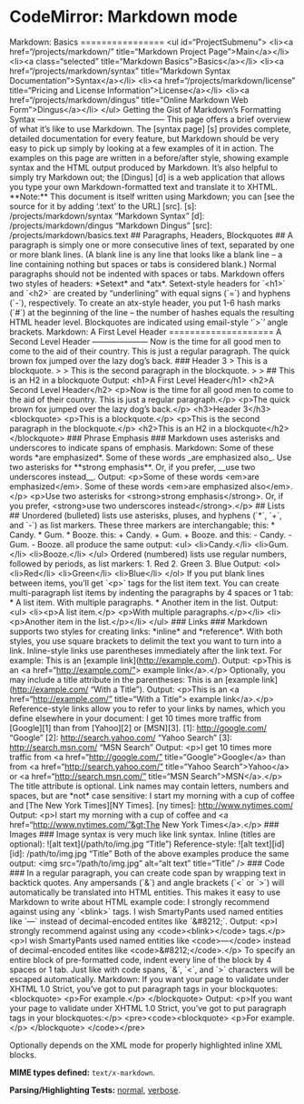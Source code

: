 CodeMirror: Markdown mode
=========================

Markdown: Basics ================ &lt;ul id=“ProjectSubmenu”&gt; &lt;li&gt;&lt;a href=“/projects/markdown/” title=“Markdown Project Page”&gt;Main&lt;/a&gt;&lt;/li&gt; &lt;li&gt;&lt;a class=“selected” title=“Markdown Basics”&gt;Basics&lt;/a&gt;&lt;/li&gt; &lt;li&gt;&lt;a href=“/projects/markdown/syntax” title=“Markdown Syntax Documentation”&gt;Syntax&lt;/a&gt;&lt;/li&gt; &lt;li&gt;&lt;a href=“/projects/markdown/license” title=“Pricing and License Information”&gt;License&lt;/a&gt;&lt;/li&gt; &lt;li&gt;&lt;a href=“/projects/markdown/dingus” title=“Online Markdown Web Form”&gt;Dingus&lt;/a&gt;&lt;/li&gt; &lt;/ul&gt; Getting the Gist of Markdown’s Formatting Syntax ———————————————— This page offers a brief overview of what it’s like to use Markdown. The \[syntax page\] \[s\] provides complete, detailed documentation for every feature, but Markdown should be very easy to pick up simply by looking at a few examples of it in action. The examples on this page are written in a before/after style, showing example syntax and the HTML output produced by Markdown. It’s also helpful to simply try Markdown out; the \[Dingus\] \[d\] is a web application that allows you type your own Markdown-formatted text and translate it to XHTML. \*\*Note:\*\* This document is itself written using Markdown; you can \[see the source for it by adding ‘.text’ to the URL\] \[src\]. \[s\]: /projects/markdown/syntax “Markdown Syntax” \[d\]: /projects/markdown/dingus “Markdown Dingus” \[src\]: /projects/markdown/basics.text \#\# Paragraphs, Headers, Blockquotes \#\# A paragraph is simply one or more consecutive lines of text, separated by one or more blank lines. (A blank line is any line that looks like a blank line – a line containing nothing but spaces or tabs is considered blank.) Normal paragraphs should not be indented with spaces or tabs. Markdown offers two styles of headers: \*Setext\* and \*atx\*. Setext-style headers for \`&lt;h1&gt;\` and \`&lt;h2&gt;\` are created by “underlining” with equal signs (\`=\`) and hyphens (\`-\`), respectively. To create an atx-style header, you put 1-6 hash marks (\`\#\`) at the beginning of the line – the number of hashes equals the resulting HTML header level. Blockquotes are indicated using email-style ‘\`&gt;\`’ angle brackets. Markdown: A First Level Header ==================== A Second Level Header ——————— Now is the time for all good men to come to the aid of their country. This is just a regular paragraph. The quick brown fox jumped over the lazy dog’s back. \#\#\# Header 3 &gt; This is a blockquote. &gt; &gt; This is the second paragraph in the blockquote. &gt; &gt; \#\# This is an H2 in a blockquote Output: &lt;h1&gt;A First Level Header&lt;/h1&gt; &lt;h2&gt;A Second Level Header&lt;/h2&gt; &lt;p&gt;Now is the time for all good men to come to the aid of their country. This is just a regular paragraph.&lt;/p&gt; &lt;p&gt;The quick brown fox jumped over the lazy dog’s back.&lt;/p&gt; &lt;h3&gt;Header 3&lt;/h3&gt; &lt;blockquote&gt; &lt;p&gt;This is a blockquote.&lt;/p&gt; &lt;p&gt;This is the second paragraph in the blockquote.&lt;/p&gt; &lt;h2&gt;This is an H2 in a blockquote&lt;/h2&gt; &lt;/blockquote&gt; \#\#\# Phrase Emphasis \#\#\# Markdown uses asterisks and underscores to indicate spans of emphasis. Markdown: Some of these words \*are emphasized\*. Some of these words \_are emphasized also\_. Use two asterisks for \*\*strong emphasis\*\*. Or, if you prefer, \_\_use two underscores instead\_\_. Output: &lt;p&gt;Some of these words &lt;em&gt;are emphasized&lt;/em&gt;. Some of these words &lt;em&gt;are emphasized also&lt;/em&gt;.&lt;/p&gt; &lt;p&gt;Use two asterisks for &lt;strong&gt;strong emphasis&lt;/strong&gt;. Or, if you prefer, &lt;strong&gt;use two underscores instead&lt;/strong&gt;.&lt;/p&gt; \#\# Lists \#\# Unordered (bulleted) lists use asterisks, pluses, and hyphens (\`\*\`, \`+\`, and \`-\`) as list markers. These three markers are interchangable; this: \* Candy. \* Gum. \* Booze. this: + Candy. + Gum. + Booze. and this: - Candy. - Gum. - Booze. all produce the same output: &lt;ul&gt; &lt;li&gt;Candy.&lt;/li&gt; &lt;li&gt;Gum.&lt;/li&gt; &lt;li&gt;Booze.&lt;/li&gt; &lt;/ul&gt; Ordered (numbered) lists use regular numbers, followed by periods, as list markers: 1. Red 2. Green 3. Blue Output: &lt;ol&gt; &lt;li&gt;Red&lt;/li&gt; &lt;li&gt;Green&lt;/li&gt; &lt;li&gt;Blue&lt;/li&gt; &lt;/ol&gt; If you put blank lines between items, you’ll get \`&lt;p&gt;\` tags for the list item text. You can create multi-paragraph list items by indenting the paragraphs by 4 spaces or 1 tab: \* A list item. With multiple paragraphs. \* Another item in the list. Output: &lt;ul&gt; &lt;li&gt;&lt;p&gt;A list item.&lt;/p&gt; &lt;p&gt;With multiple paragraphs.&lt;/p&gt;&lt;/li&gt; &lt;li&gt;&lt;p&gt;Another item in the list.&lt;/p&gt;&lt;/li&gt; &lt;/ul&gt; \#\#\# Links \#\#\# Markdown supports two styles for creating links: \*inline\* and \*reference\*. With both styles, you use square brackets to delimit the text you want to turn into a link. Inline-style links use parentheses immediately after the link text. For example: This is an \[example link\](http://example.com/). Output: &lt;p&gt;This is an &lt;a href=“http://example.com/”&gt; example link&lt;/a&gt;.&lt;/p&gt; Optionally, you may include a title attribute in the parentheses: This is an \[example link\](http://example.com/ “With a Title”). Output: &lt;p&gt;This is an &lt;a href=“http://example.com/” title=“With a Title”&gt; example link&lt;/a&gt;.&lt;/p&gt; Reference-style links allow you to refer to your links by names, which you define elsewhere in your document: I get 10 times more traffic from \[Google\]\[1\] than from \[Yahoo\]\[2\] or \[MSN\]\[3\]. \[1\]: http://google.com/ “Google” \[2\]: http://search.yahoo.com/ “Yahoo Search” \[3\]: http://search.msn.com/ “MSN Search” Output: &lt;p&gt;I get 10 times more traffic from &lt;a href=“http://google.com/” title=“Google”&gt;Google&lt;/a&gt; than from &lt;a href=“http://search.yahoo.com/” title=“Yahoo Search”&gt;Yahoo&lt;/a&gt; or &lt;a href=“http://search.msn.com/” title=“MSN Search”&gt;MSN&lt;/a&gt;.&lt;/p&gt; The title attribute is optional. Link names may contain letters, numbers and spaces, but are \*not\* case sensitive: I start my morning with a cup of coffee and \[The New York Times\]\[NY Times\]. \[ny times\]: http://www.nytimes.com/ Output: &lt;p&gt;I start my morning with a cup of coffee and &lt;a href=“http://www.nytimes.com/”&gt;The New York Times&lt;/a&gt;.&lt;/p&gt; \#\#\# Images \#\#\# Image syntax is very much like link syntax. Inline (titles are optional): !\[alt text\](/path/to/img.jpg “Title”) Reference-style: !\[alt text\]\[id\] \[id\]: /path/to/img.jpg “Title” Both of the above examples produce the same output: &lt;img src=“/path/to/img.jpg” alt=“alt text” title=“Title” /&gt; \#\#\# Code \#\#\# In a regular paragraph, you can create code span by wrapping text in backtick quotes. Any ampersands (\`&\`) and angle brackets (\`&lt;\` or \`&gt;\`) will automatically be translated into HTML entities. This makes it easy to use Markdown to write about HTML example code: I strongly recommend against using any \`&lt;blink&gt;\` tags. I wish SmartyPants used named entities like \`—\` instead of decimal-encoded entites like \`&\#8212;\`. Output: &lt;p&gt;I strongly recommend against using any &lt;code&gt;&lt;blink&gt;&lt;/code&gt; tags.&lt;/p&gt; &lt;p&gt;I wish SmartyPants used named entities like &lt;code&gt;&mdash;&lt;/code&gt; instead of decimal-encoded entites like &lt;code&gt;&\#8212;&lt;/code&gt;.&lt;/p&gt; To specify an entire block of pre-formatted code, indent every line of the block by 4 spaces or 1 tab. Just like with code spans, \`&\`, \`&lt;\`, and \`&gt;\` characters will be escaped automatically. Markdown: If you want your page to validate under XHTML 1.0 Strict, you’ve got to put paragraph tags in your blockquotes: &lt;blockquote&gt; &lt;p&gt;For example.&lt;/p&gt; &lt;/blockquote&gt; Output: &lt;p&gt;If you want your page to validate under XHTML 1.0 Strict, you’ve got to put paragraph tags in your blockquotes:&lt;/p&gt; &lt;pre&gt;&lt;code&gt;&lt;blockquote&gt; &lt;p&gt;For example.&lt;/p&gt; &lt;/blockquote&gt; &lt;/code&gt;&lt;/pre&gt;

Optionally depends on the XML mode for properly highlighted inline XML blocks.

**MIME types defined:** `text/x-markdown`.

**Parsing/Highlighting Tests:** [normal](../../test/index.html#markdown_*), [verbose](../../test/index.html#verbose,markdown_*).

